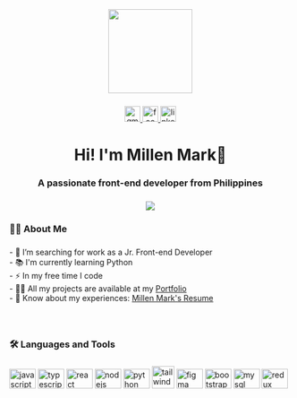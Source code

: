 <div align="center">
  <img height="150" src="https://camo.githubusercontent.com/62da68eb62b1e5f175f7d1f0191dd89a653d7908feb22d37d4a0ab07365d6791/68747470733a2f2f6d656469612e67697068792e636f6d2f6d656469612f4d3967624264396e6244724f5475314d71782f67697068792e676966"  />
</div>

###

<div align="center">
  <a href="mailto:aquino.millenmark@gmail.com" target="_blank">
    <img src="https://img.shields.io/static/v1?message=Gmail&logo=gmail&label=&color=282a36&logoColor=D14836&labelColor=&style=for-the-badge" height="28" alt="gmail logo"  />
  </a>
  <a href="https://www.facebook.com/aquino.millenmark" target="_blank">
    <img src="https://img.shields.io/static/v1?message=Facebook&logo=facebook&label=&color=282a36&logoColor=2CA5E0&labelColor=&style=for-the-badge" height="28" alt="facebook logo"  />
  </a>
  <a href="https://www.linkedin.com/in/millen-mark-aquino/" target="_blank">
    <img src="https://img.shields.io/static/v1?message=LinkedIn&logo=linkedin&label=&color=282a36&logoColor=2CA5E0&labelColor=&style=for-the-badge" height="28" alt="linkedin logo"  />
  </a>
</div>

###

<h1 align="center">Hi! I'm Millen Mark👋</h1>
<h3 align="center">A passionate front-end developer from Philippines</h3>

###

<div align="center">
  <img src="https://visitor-badge.laobi.icu/badge?page_id=Millenmark.Millenmark&left_text=Visitors"  />
</div>

###

<h3 align="left">👩‍💻  About Me</h3>

###

<p align="left">
  - 🔭 I’m searching for work as a Jr. Front-end Developer<br>
  - 📚 I'm currently learning Python<br>
  - ⚡ In my free time I code<br>
  - 👨‍💻 All my projects are available at my <a href="https://millenmark.github.io/portfolio/">Portfolio</a><br>
  - 📄 Know about my experiences: <a href="https://drive.google.com/file/d/1QzqVc4CGAYwiGYOZL1EdVlVLeCTvauHf/view?usp=sharing">Millen Mark's Resume<a/><br>
</p>

###

<br clear="both">

<h3 align="left">🛠 Languages and Tools</h3>

###

<div align="left">
  <img src="https://cdn.jsdelivr.net/gh/devicons/devicon/icons/javascript/javascript-original.svg" height="35" width="47" alt="javascript logo"  />
  <img src="https://cdn.jsdelivr.net/gh/devicons/devicon/icons/typescript/typescript-original.svg" height="35" width="47" alt="typescript logo"  />
  <img src="https://cdn.jsdelivr.net/gh/devicons/devicon/icons/react/react-original.svg" height="35" width="47" alt="react logo"  />
  <img src="https://cdn.jsdelivr.net/gh/devicons/devicon/icons/nodejs/nodejs-original.svg" height="35" width="47" alt="nodejs logo"  />
  <img src="https://cdn.jsdelivr.net/gh/devicons/devicon/icons/python/python-original.svg" height="35" width="47" alt="python logo"  />
  <img src="https://www.vectorlogo.zone/logos/tailwindcss/tailwindcss-icon.svg" alt="tailwind" width="40" height="40"/>
  <img src="https://cdn.jsdelivr.net/gh/devicons/devicon/icons/figma/figma-original.svg" height="35" width="47" alt="figma logo"  />
<!--   <img src="https://cdn.jsdelivr.net/gh/devicons/devicon/icons/vscode/vscode-original.svg" height="35" width="47" alt="vscode logo"  /> -->
  <img src="https://cdn.jsdelivr.net/gh/devicons/devicon/icons/bootstrap/bootstrap-original.svg" height="35" width="47" alt="bootstrap logo"  />
<!--   <img src="https://cdn.jsdelivr.net/gh/devicons/devicon/icons/canva/canva-original.svg" height="35" width="47" alt="canva logo"  /> -->
<!--   <img src="https://cdn.jsdelivr.net/gh/devicons/devicon/icons/cplusplus/cplusplus-original.svg" height="35" width="47" alt="cplusplus logo"  /> -->
<!--   <img src="https://cdn.jsdelivr.net/gh/devicons/devicon/icons/docker/docker-original.svg" height="35" width="47" alt="docker logo"  /> -->
<!--   <img src="https://cdn.jsdelivr.net/gh/devicons/devicon/icons/django/django-plain.svg" height="35" width="47" alt="django logo"  /> -->
<!--   <img src="https://cdn.jsdelivr.net/gh/devicons/devicon/icons/dot-net/dot-net-original.svg" height="35" width="47" alt="dot-net logo"  /> -->
<!--   <img src="https://cdn.jsdelivr.net/gh/devicons/devicon/icons/dotnetcore/dotnetcore-original.svg" height="35" width="47" alt="dotnetcore logo"  /> -->
<!--   <img src="https://cdn.jsdelivr.net/gh/devicons/devicon/icons/firebase/firebase-plain.svg" height="35" width="47" alt="firebase logo"  /> -->
<!--   <img src="https://cdn.jsdelivr.net/gh/devicons/devicon/icons/flutter/flutter-original.svg" height="35" width="47" alt="flutter logo"  /> -->
<!--   <img src="https://cdn.jsdelivr.net/gh/devicons/devicon/icons/git/git-original.svg" height="35" width="47" alt="git logo"  /> -->
<!--   <img src="https://cdn.jsdelivr.net/gh/devicons/devicon/icons/java/java-original.svg" height="35" width="47" alt="java logo"  /> -->
<!--   <img src="https://cdn.jsdelivr.net/gh/devicons/devicon/icons/laravel/laravel-plain.svg" height="35" width="47" alt="laravel logo"  /> -->
<!--   <img src="https://cdn.jsdelivr.net/gh/devicons/devicon/icons/less/less-plain-wordmark.svg" height="35" width="47" alt="less logo"  /> -->
  <img src="https://cdn.jsdelivr.net/gh/devicons/devicon/icons/mysql/mysql-original.svg" height="35" width="47" alt="mysql logo"  />
<!--   <img src="https://cdn.jsdelivr.net/gh/devicons/devicon/icons/mongodb/mongodb-original.svg" height="35" width="47" alt="mongodb logo"  /> -->
<!--   <img src="https://cdn.jsdelivr.net/gh/devicons/devicon/icons/npm/npm-original-wordmark.svg" height="35" width="47" alt="npm logo"  /> -->
  <img src="https://cdn.jsdelivr.net/gh/devicons/devicon/icons/redux/redux-original.svg" height="35" width="47" alt="redux logo"  />
</div>
